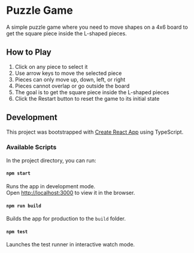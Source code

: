# Puzzle Game

A simple puzzle game where you need to move shapes on a 4x6 board to get the square piece inside the L-shaped pieces.

## How to Play

1. Click on any piece to select it
2. Use arrow keys to move the selected piece
3. Pieces can only move up, down, left, or right
4. Pieces cannot overlap or go outside the board
5. The goal is to get the square piece inside the L-shaped pieces
6. Click the Restart button to reset the game to its initial state

## Development

This project was bootstrapped with [Create React App](https://github.com/facebook/create-react-app) using TypeScript.

### Available Scripts

In the project directory, you can run:

#### `npm start`

Runs the app in development mode.\
Open [http://localhost:3000](http://localhost:3000) to view it in the browser.

#### `npm run build`

Builds the app for production to the `build` folder.

#### `npm test`

Launches the test runner in interactive watch mode. 